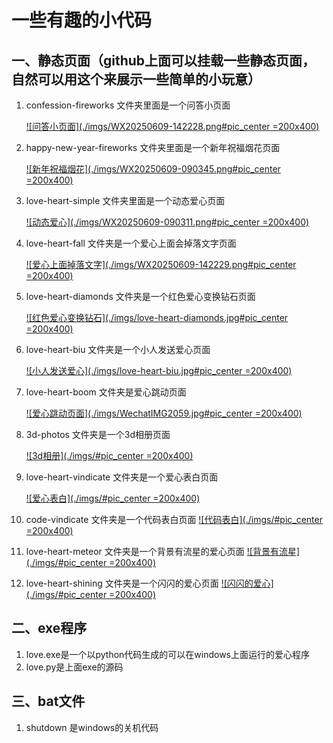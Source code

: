 

# 一些有趣的小代码

## 一、静态页面（github上面可以挂载一些静态页面，自然可以用这个来展示一些简单的小玩意）

   1. confession-fireworks 文件夹里面是一个问答小页面
      <!-- <div><a href="https://shmily-xx.github.io/love-heart/confession-fireworks"><img src="./imgs/WX20250609-142228.png" style="height: 200px;width: 400px" /></a></div> -->
      [![问答小页面](./imgs/WX20250609-142228.png#pic_center =200x400)](https://shmily-xx.github.io/love-heart/confession-fireworks)

   2. happy-new-year-fireworks 文件夹里面是一个新年祝福烟花页面
      <!-- <div><a href="https://shmily-xx.github.io/love-heart/happy-new-year-fireworks"><img src="./imgs/WX20250121-090345.png" style="height: 200px;width: 400px" /></a></div> -->
      [![新年祝福烟花](./imgs/WX20250609-090345.png#pic_center =200x400)](https://shmily-xx.github.io/love-heart/happy-new-year-fireworks)

   3. love-heart-simple 文件夹里面是一个动态爱心页面
      <!-- <div><a href="https://shmily-xx.github.io/love-heart/love-heart-simple"><img src="./imgs/WX20250121-090311.png" style="height: 200px;width: 400px" /></a></div> -->
      [![动态爱心](./imgs/WX20250609-090311.png#pic_center =200x400)](https://shmily-xx.github.io/love-heart/love-heart-simple)

   4. love-heart-fall 文件夹是一个爱心上面会掉落文字页面
      <!-- <div><a href="https://shmily-xx.github.io/love-heart/love-heart-fall"><img src="./imgs/WX20250609-142229.jpg" style="height: 200px;width: 400px" /></a></div> -->
      [![爱心上面掉落文字](./imgs/WX20250609-142229.png#pic_center =200x400)](https://shmily-xx.github.io/love-heart/love-heart-fall)

   5. love-heart-diamonds 文件夹是一个红色爱心变换钻石页面
      <!-- <div><a href="https://shmily-xx.github.io/love-heart/love-heart-diamonds"><img src="./imgs/love-heart-diamonds.jpg" style="height: 200px;width: 400px" /></a></div> -->
      [![红色爱心变换钻石](./imgs/love-heart-diamonds.jpg#pic_center =200x400)](https://shmily-xx.github.io/love-heart/love-heart-diamonds)

   6. love-heart-biu 文件夹是一个小人发送爱心页面
      <!-- <div><a href="https://shmily-xx.github.io/love-heart/love-heart-biu"><img src="./imgs/love-heart-biu.jpg" style="height: 200px;width: 400px" /></a></div> -->
      [![小人发送爱心](./imgs/love-heart-biu.jpg#pic_center =200x400)](https://shmily-xx.github.io/love-heart/love-heart-biu)

   7. love-heart-boom 文件夹是爱心跳动页面
      <!-- <div><a href="https://shmily-xx.github.io/love-heart/love-heart-boom"><img src="./imgs/WechatIMG2059.jpg" style="height: 200px;width: 400px" /></a></div> -->
      [![爱心跳动页面](./imgs/WechatIMG2059.jpg#pic_center =200x400)](https://shmily-xx.github.io/love-heart/love-heart-boom)

   8. 3d-photos 文件夹是一个3d相册页面
      <!-- <div><a href="https://shmily-xx.github.io/love-heart/3d-photos"><img src="" style="height: 200px;width: 400px" /></a></div> -->
      [![3d相册](./imgs/#pic_center =200x400)](https://shmily-xx.github.io/love-heart/3d-photos)

   9. love-heart-vindicate 文件夹是一个爱心表白页面
      <!-- <div><a href="https://shmily-xx.github.io/love-heart/love-heart-vindicate"><img src="" style="height: 200px;width: 400px" /></a></div> -->
      [![爱心表白](./imgs/#pic_center =200x400)](https://shmily-xx.github.io/love-heart/love-heart-vindicate)

   10. code-vindicate 文件夹是一个代码表白页面
      <!-- <div><a href="https://shmily-xx.github.io/love-heart/code-vindicate"><img src="" style="height: 200px;width: 400px" /></a></div> -->
      [![代码表白](./imgs/#pic_center =200x400)](https://shmily-xx.github.io/love-heart/code-vindicate)

   11. love-heart-meteor 文件夹是一个背景有流星的爱心页面
      <!-- <div><a href="https://shmily-xx.github.io/love-heart/love-heart-meteor"><img src="" style="height: 200px;width: 400px" /></a></div> -->
      [![背景有流星](./imgs/#pic_center =200x400)](https://shmily-xx.github.io/love-heart/love-heart-meteor)

   12. love-heart-shining 文件夹是一个闪闪的爱心页面
      <!-- <div><a href="https://shmily-xx.github.io/love-heart/love-heart-shining"><img src="" style="height: 200px;width: 400px" /></a></div> -->
      [![闪闪的爱心](./imgs/#pic_center =200x400)](https://shmily-xx.github.io/love-heart/love-heart-shining)


## 二、exe程序

   1. love.exe是一个以python代码生成的可以在windows上面运行的爱心程序
   2.  love.py是上面exe的源码

## 三、bat文件

   1.  shutdown 是windows的关机代码
